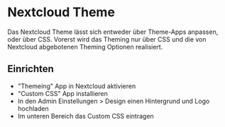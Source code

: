 # Nextcloud Theme

Das Nextcloud Theme lässt sich entweder über Theme-Apps anpassen, oder über CSS. Vorerst wird das Theming nur über CSS und die von Nextcloud abgebotenen Theming Optionen realisiert.

## Einrichten

- "Themeing" App in Nextcloud aktivieren
- "Custom CSS" App installieren
- In den Admin Einstellungen > Design einen Hintergrund und Logo hochladen
- Im unteren Bereich das Custom CSS eintragen
